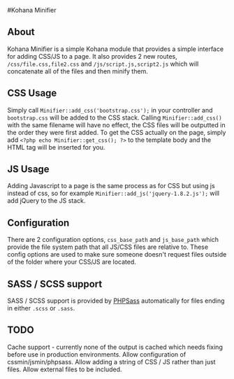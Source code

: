#Kohana Minifier

## About
Kohana Minifier is a simple Kohana module that provides a simple interface for adding CSS/JS to a page. It also provides 2 new routes, `/css/file.css,file2.css` and `/js/script.js,script2.js` which will concatenate all of the files and then minify them.

## CSS Usage
Simply call `Minifier::add_css('bootstrap.css');` in your controller and `bootstrap.css` will be added to the CSS stack. Calling `Minifier::add_css()` with the same filename will have no effect, the CSS files will be outputted in the order they were first added.
To get the CSS actually on the page, simply add `<?php echo Minifier::get_css(); ?>` to the template body and the <link> HTML tag will be inserted for you.

## JS Usage
Adding Javascript to a page is the same process as for CSS but using js instead of css, so for example `Minifier::add_js('jquery-1.8.2.js');` will add jQuery to the JS stack.

## Configuration
There are 2 configuration options, `css_base_path` and `js_base_path` which provide the file system path that all JS/CSS files are relative to. These config options are used to make sure someone doesn't request files outside of the folder where your CSS/JS are located.

## SASS / SCSS support
SASS / SCSS support is provided by [PHPSass](https://github.com/MJPA/phpsass) automatically for files ending in either `.scss` or `.sass`.

## TODO
Cache support - currently none of the output is cached which needs fixing before use in production environments.
Allow configuration of cssmin/jsmin/phpsass.
Allow adding a string of CSS / JS rather than just files.
Allow external files to be included.
